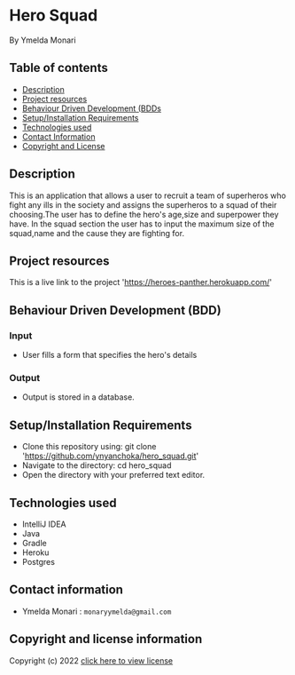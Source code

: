 # Hero Squad
By Ymelda Monari



## Table of contents
+ [Description](#Description)
+ [Project resources](#project-resources)
+ [Behaviour Driven Development (BDDs](#BDD)
+ [Setup/Installation Requirements](#setupinstallation-requirements)
+ [Technologies used](#technologies-used)
+ [Contact Information](#contact-information)
+ [Copyright and License](#copyright-and-license-information)


## Description
This is an application that allows a user to recruit a team of superheros who fight any ills in the society and assigns the superheros to a squad of their choosing.The user has to define the hero's age,size and superpower they have. In the squad section the user has to input the maximum size of the squad,name and the cause they are fighting for.

## Project resources
This is a live link to the project 'https://heroes-panther.herokuapp.com/'


## Behaviour Driven Development (BDD)
### Input
- User fills a form that specifies the hero's details
### Output
- Output is stored in a database.

## Setup/Installation Requirements
- Clone this repository using:
  git clone 'https://github.com/ynyanchoka/hero_squad.git'
- Navigate to the directory:
  cd hero_squad
- Open the directory with your preferred text editor.

## Technologies used
+ IntelliJ IDEA
+ Java
+ Gradle
+ Heroku
+ Postgres




## Contact information
+ Ymelda Monari : `monaryymelda@gmail.com`

## Copyright and license information

Copyright (c) 2022 [click here to view license](LICENSE)
